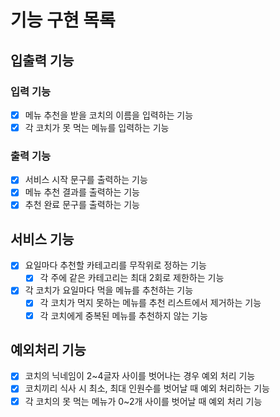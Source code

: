 # 기능 구현 목록

## 입출력 기능

### 입력 기능

- [x] 메뉴 추천을 받을 코치의 이름을 입력하는 기능
- [x] 각 코치가 못 먹는 메뉴를 입력하는 기능

### 출력 기능

- [x] 서비스 시작 문구를 출력하는 기능
- [x] 메뉴 추천 결과를 출력하는 기능
- [x] 추천 완료 문구를 출력하는 기능

## 서비스 기능

- [x] 요일마다 추천할 카테고리를 무작위로 정하는 기능
  - [x] 각 주에 같은 카테고리는 최대 2회로 제한하는 기능
- [x] 각 코치가 요일마다 먹을 메뉴를 추천하는 기능
  - [x] 각 코치가 먹지 못하는 메뉴를 추천 리스트에서 제거하는 기능
  - [x] 각 코치에게 중복된 메뉴를 추천하지 않는 기능

## 예외처리 기능

- [x] 코치의 닉네임이 2~4글자 사이를 벗어나는 경우 예외 처리 기능
- [x] 코치끼리 식사 시 최소, 최대 인원수를 벗어날 때 예외 처리하는 기능
- [x] 각 코치의 못 먹는 메뉴가 0~2개 사이를 벗어날 때 예외 처리 기능
